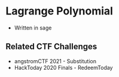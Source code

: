 # Lagrange Polynomial
- Written in sage

## Related CTF Challenges
- angstromCTF 2021 - Substitution
- HackToday 2020 Finals - RedeemToday
